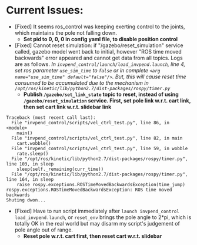 # Current Issues:
- \[Fixed\] It seems ros_control was keeping exerting control to the joints, which maintains the pole not falling down.
  - **Set pid to 0, 0, 0 in config yaml file, to disable position control**
- \[Fixed\] Cannot reset simulation: if "/gazebo/reset_simulation" service called, gazebo model went back to initial, however "ROS time moved backwards" error appeared and cannot get data from all topics. Logs are as follows. _In `invpend_control/launch/load_invpend.launch`, line 4, set ros parameter `use_sim_time` to `false` or in complete `<arg name="use_sim_time" default="false"/>`. But, this will cause reset time consumed to be accumulated due to the mechanism in `/opt/ros/kinetic/lib/python2.7/dist-packages/rospy/timer.py`_
  - **Publish `/gazebo/set_link_state` topic to reset, instead of using `/gazebo/reset_simulation` service. First, set pole link w.r.t. cart link, then set cart link w.r.t. slidebar link**

>
```
Traceback (most recent call last):
  File "invpend_control/scripts/vel_ctrl_test.py", line 86, in <module>
    main()
  File "invpend_control/scripts/vel_ctrl_test.py", line 82, in main
    cart.wobble()
  File "invpend_control/scripts/vel_ctrl_test.py", line 59, in wobble
    rate.sleep()
  File "/opt/ros/kinetic/lib/python2.7/dist-packages/rospy/timer.py", line 103, in sleep
    sleep(self._remaining(curr_time))
  File "/opt/ros/kinetic/lib/python2.7/dist-packages/rospy/timer.py", line 164, in sleep
    raise rospy.exceptions.ROSTimeMovedBackwardsException(time_jump)
rospy.exceptions.ROSTimeMovedBackwardsException: ROS time moved backwards
Shuting dwon...
```

- \[Fixed\] Have to run script immediately after `launch invpend_control load_invpend.launch`, or `reset_env` brings the pole angle to 2*pi, which is totally OK in the real world but may disarm my script's judgement of pole angle out of range.
  - **Reset pole w.r.t. cart first, then reset cart w.r.t. slidebar**